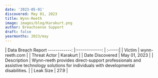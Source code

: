 ```yaml
---
date: '2023-05-01'
discovered: May 01, 2023
title: Wynn-Reeth
image: images/blog/Karakurt.png
author: Breachsense Support
draft: false
yearmonths: 2023/may
---
```



| Data Breach Report
------------:     |:-------------:    | :-----:|
| Victim      | wynn-reeth.com      | 
| Threat Actor      |  Karakurt     | 
| Date Discovered      | May 01, 2023      | 
| Description      | Wynn-reeth provides direct-support professionals and assistive technology solutions for individuals with developmental disabilities.      | 
| Leak Size      | 27.9      | 

